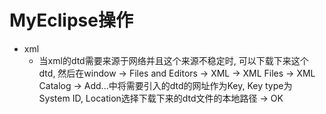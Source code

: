 # MyEclipse操作
- xml
	- 当xml的dtd需要来源于网络并且这个来源不稳定时, 可以下载下来这个dtd, 然后在window -> Files and Editors -> XML -> XML Files -> XML Catalog -> Add...中将需要引入的dtd的网址作为Key, Key type为 System ID, Location选择下载下来的dtd文件的本地路径 -> OK